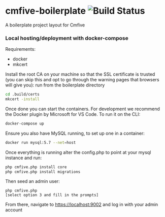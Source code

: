 # cmfive-boilerplate ![Build Status](https://travis-ci.org/adam-buckley/cmfive-boilerplate.svg?branch=master)
A boilerplate project layout for Cmfive

### Local hosting/deployment with docker-compose
Requirements:
- docker
- mkcert

Install the root CA on your machine so that the SSL certificate is trusted (you can skip this and opt to go through the warning pages that browsers will give you):
run from the boilerplate directory
```bash
cd .build/certs
mkcert -install
```

Once done you can start the containers. For development we recommend the Docker plugin by Microsoft for VS Code. To run it on the CLI:
```bash
docker-compose up
```

Ensure you also have MySQL running, to set up one in a container:
```bash
docker run mysql:5.7 --net=host
```

Once everything is running alter the config.php to point at your mysql instance and run:
```bash
php cmfive.php install core
php cmfive.php install migrations
```

Then seed an admin user:
```
php cmfive.php
[select option 3 and fill in the prompts]
```

From there, navigate to [https://localhost:9002](https://localhost:9002) and log in with your admin account
